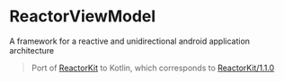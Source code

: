 # ReactorViewModel

A framework for a reactive and unidirectional android application architecture 

> Port of [ReactorKit](https://github.com/ReactorKit/ReactorKit) to Kotlin, which corresponds to [ReactorKit/1.1.0](https://github.com/ReactorKit/ReactorKit/releases/tag/1.1.0)


<!-- > Port of https://github.com/ReactorKit/ReactorKit to Kotlin -->
<!-- ![License MIT](https://img.shields.io/badge/license-MIT-blue.svg?style=flat-square) -->
<!-- (ReactorKit + ViewModel by Android Architecture Component) -->